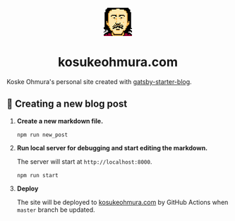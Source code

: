 <p align="center">
  <a href="https://kosukeohmura.com">
    <img alt="kosukeohmura" src="https://github.com/KosukeOhmura/kosukeohmura.com/blob/master/static/icon_256.png" width="64" />
  </a>
</p>
<h1 align="center">
  kosukeohmura.com
</h1>

Koske Ohmura's personal site created with [gatsby-starter-blog](https://github.com/gatsbyjs/gatsby-starter-blog).

## 🚀 Creating a new blog post

1. **Create a new markdown file.**

    ```shell
    npm run new_post
    ```

1. **Run local server for debugging and start editing the markdown.**

    The server will start at `http://localhost:8000`.

    ```shell
    npm run start
    ```

1. **Deploy**

    The site will be deployed to [kosukeohmura.com](https://kosukeohmura.com) by GitHub Actions when `master` branch be updated.
